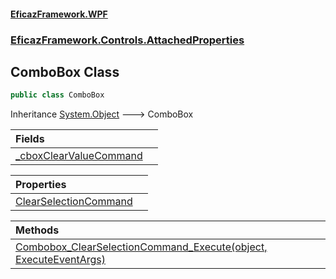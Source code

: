 #### [EficazFramework.WPF](EficazFrameworkWPF.md 'EficazFramework WPF')
### [EficazFramework.Controls.AttachedProperties](EficazFrameworkWPF.md#EficazFramework.Controls.AttachedProperties 'EficazFramework.Controls.AttachedProperties')

## ComboBox Class

```csharp
public class ComboBox
```

Inheritance [System.Object](https://docs.microsoft.com/en-us/dotnet/api/System.Object 'System.Object') &#129106; ComboBox

| Fields | |
| :--- | :--- |
| [_cboxClearValueCommand](EficazFramework.Controls.AttachedProperties/ComboBox/_cboxClearValueCommand.md 'EficazFramework.Controls.AttachedProperties.ComboBox._cboxClearValueCommand') | |

| Properties | |
| :--- | :--- |
| [ClearSelectionCommand](EficazFramework.Controls.AttachedProperties/ComboBox/ClearSelectionCommand.md 'EficazFramework.Controls.AttachedProperties.ComboBox.ClearSelectionCommand') | |

| Methods | |
| :--- | :--- |
| [Combobox_ClearSelectionCommand_Execute(object, ExecuteEventArgs)](EficazFramework.Controls.AttachedProperties/ComboBox/Combobox_ClearSelectionCommand_Execute(object,ExecuteEventArgs).md 'EficazFramework.Controls.AttachedProperties.ComboBox.Combobox_ClearSelectionCommand_Execute(object, EficazFramework.Events.ExecuteEventArgs)') | |
